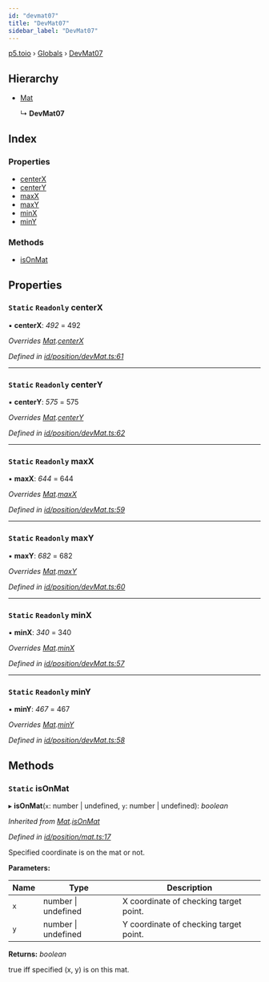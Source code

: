 ```yaml
---
id: "devmat07"
title: "DevMat07"
sidebar_label: "DevMat07"
---
```


[p5.toio](../index.md) › [Globals](../globals.md) › [DevMat07](devmat07.md)

## Hierarchy

* [Mat](mat.md)

  ↳ **DevMat07**

## Index

### Properties

* [centerX](devmat07.md#static-readonly-centerx)
* [centerY](devmat07.md#static-readonly-centery)
* [maxX](devmat07.md#static-readonly-maxx)
* [maxY](devmat07.md#static-readonly-maxy)
* [minX](devmat07.md#static-readonly-minx)
* [minY](devmat07.md#static-readonly-miny)

### Methods

* [isOnMat](devmat07.md#static-isonmat)

## Properties

### `Static` `Readonly` centerX

▪ **centerX**: *492* = 492

*Overrides [Mat](mat.md).[centerX](mat.md#static-protected-centerx)*

*Defined in [id/position/devMat.ts:61](https://github.com/tetunori/p5.toio/blob/f95e57b/src/id/position/devMat.ts#L61)*

___

### `Static` `Readonly` centerY

▪ **centerY**: *575* = 575

*Overrides [Mat](mat.md).[centerY](mat.md#static-protected-centery)*

*Defined in [id/position/devMat.ts:62](https://github.com/tetunori/p5.toio/blob/f95e57b/src/id/position/devMat.ts#L62)*

___

### `Static` `Readonly` maxX

▪ **maxX**: *644* = 644

*Overrides [Mat](mat.md).[maxX](mat.md#static-protected-maxx)*

*Defined in [id/position/devMat.ts:59](https://github.com/tetunori/p5.toio/blob/f95e57b/src/id/position/devMat.ts#L59)*

___

### `Static` `Readonly` maxY

▪ **maxY**: *682* = 682

*Overrides [Mat](mat.md).[maxY](mat.md#static-protected-maxy)*

*Defined in [id/position/devMat.ts:60](https://github.com/tetunori/p5.toio/blob/f95e57b/src/id/position/devMat.ts#L60)*

___

### `Static` `Readonly` minX

▪ **minX**: *340* = 340

*Overrides [Mat](mat.md).[minX](mat.md#static-protected-minx)*

*Defined in [id/position/devMat.ts:57](https://github.com/tetunori/p5.toio/blob/f95e57b/src/id/position/devMat.ts#L57)*

___

### `Static` `Readonly` minY

▪ **minY**: *467* = 467

*Overrides [Mat](mat.md).[minY](mat.md#static-protected-miny)*

*Defined in [id/position/devMat.ts:58](https://github.com/tetunori/p5.toio/blob/f95e57b/src/id/position/devMat.ts#L58)*

## Methods

### `Static` isOnMat

▸ **isOnMat**(`x`: number | undefined, `y`: number | undefined): *boolean*

*Inherited from [Mat](mat.md).[isOnMat](mat.md#static-isonmat)*

*Defined in [id/position/mat.ts:17](https://github.com/tetunori/p5.toio/blob/f95e57b/src/id/position/mat.ts#L17)*

Specified coordinate is on the mat or not.

**Parameters:**

Name | Type | Description |
------ | ------ | ------ |
`x` | number &#124; undefined | X coordinate of checking target point. |
`y` | number &#124; undefined | Y coordinate of checking target point.  |

**Returns:** *boolean*

true iff specified (x, y) is on this mat.
